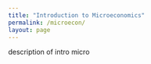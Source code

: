 ```yaml
---
title: "Introduction to Microeconomics"
permalink: /microecon/
layout: page
---
```


description of intro micro
